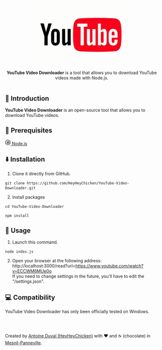 <div align="center">

<img src="https://raw.githubusercontent.com/HeyHeyChicken/YouTube-Video-Downloader/main/resources/logo.jpg" alt="YouTube Video Downloader" width="300">

**YouTube Video Downloader** is a tool that allows you to download YouTube videos made with Node.js.<br>
<br>
</div>

## 👋 Introduction

**YouTube Video Downloader** is an open-source tool that allows you to download YouTube videos.<br/>

## 🔧 Prerequisites

[<img src="https://raw.githubusercontent.com/HeyHeyChicken/YouTube-Video-Downloader/main/resources/nodeJSLogo.png" width="18" /> Node.js](https://nodejs.org/)<br/>

## ⬇️ Installation

1) Clone it directly from GitHub.
```
git clone https://github.com/HeyHeyChicken/YouTube-Video-Downloader.git
```
2) Install packages
```
cd YouTube-Video-Downloader
```
```
npm install
```

## 🚀 Usage

1) Launch this command.
```
node index.js
```
2) Open your browser at the following address:<br/>
   http://localhost:3000/read?url=https://www.youtube.com/watch?v=ECCWM6MUe0o<br/>
   If you need to change settings in the future, you'll have to edit the "/settings.json".

## 💻 Compatibility

YouTube Video Downloader has only been officially tested on Windows.

<br>
<br>

Created by [Antoine Duval (HeyHeyChicken)](//antoine.cuffel.fr) with ❤ and ☕ (chocolate) in [Mesnil-Panneville](//en.wikipedia.org/wiki/Mesnil-Panneville).
